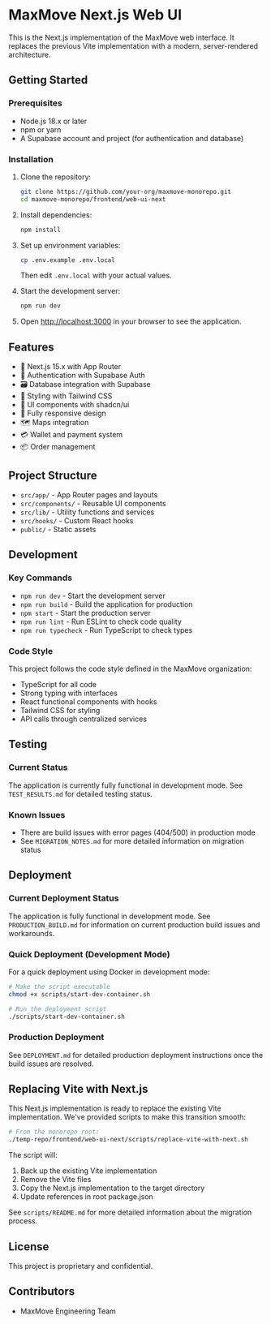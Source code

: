 # MaxMove Next.js Web UI

This is the Next.js implementation of the MaxMove web interface. It replaces the previous Vite implementation with a modern, server-rendered architecture.

## Getting Started

### Prerequisites

- Node.js 18.x or later
- npm or yarn
- A Supabase account and project (for authentication and database)

### Installation

1. Clone the repository:
   ```bash
   git clone https://github.com/your-org/maxmove-monorepo.git
   cd maxmove-monorepo/frontend/web-ui-next
   ```

2. Install dependencies:
   ```bash
   npm install
   ```

3. Set up environment variables:
   ```bash
   cp .env.example .env.local
   ```
   Then edit `.env.local` with your actual values.

4. Start the development server:
   ```bash
   npm run dev
   ```

5. Open [http://localhost:3000](http://localhost:3000) in your browser to see the application.

## Features

- 🚀 Next.js 15.x with App Router
- 🔐 Authentication with Supabase Auth
- 🗃️ Database integration with Supabase
- 🎨 Styling with Tailwind CSS
- 🧩 UI components with shadcn/ui
- 📱 Fully responsive design
- 🗺️ Maps integration
- 💳 Wallet and payment system
- 📦 Order management

## Project Structure

- `src/app/` - App Router pages and layouts
- `src/components/` - Reusable UI components
- `src/lib/` - Utility functions and services
- `src/hooks/` - Custom React hooks
- `public/` - Static assets

## Development

### Key Commands

- `npm run dev` - Start the development server
- `npm run build` - Build the application for production
- `npm start` - Start the production server
- `npm run lint` - Run ESLint to check code quality
- `npm run typecheck` - Run TypeScript to check types

### Code Style

This project follows the code style defined in the MaxMove organization:
- TypeScript for all code
- Strong typing with interfaces
- React functional components with hooks
- Tailwind CSS for styling
- API calls through centralized services

## Testing

### Current Status

The application is currently fully functional in development mode. See `TEST_RESULTS.md` for detailed testing status.

### Known Issues

- There are build issues with error pages (404/500) in production mode
- See `MIGRATION_NOTES.md` for more detailed information on migration status

## Deployment

### Current Deployment Status

The application is fully functional in development mode. See `PRODUCTION_BUILD.md` for information on current production build issues and workarounds.

### Quick Deployment (Development Mode)

For a quick deployment using Docker in development mode:

```bash
# Make the script executable
chmod +x scripts/start-dev-container.sh

# Run the deployment script
./scripts/start-dev-container.sh
```

### Production Deployment

See `DEPLOYMENT.md` for detailed production deployment instructions once the build issues are resolved.

## Replacing Vite with Next.js

This Next.js implementation is ready to replace the existing Vite implementation. We've provided scripts to make this transition smooth:

```bash
# From the monorepo root:
./temp-repo/frontend/web-ui-next/scripts/replace-vite-with-next.sh
```

The script will:
1. Back up the existing Vite implementation
2. Remove the Vite files
3. Copy the Next.js implementation to the target directory
4. Update references in root package.json

See `scripts/README.md` for more detailed information about the migration process.

## License

This project is proprietary and confidential.

## Contributors

- MaxMove Engineering Team